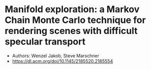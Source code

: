 # Manifold exploration: a Markov Chain Monte Carlo technique for rendering scenes with difficult specular transport

- Authors: Wenzel Jakob, Steve Marschner
- https://dl.acm.org/doi/10.1145/2185520.2185554